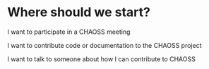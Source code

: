 # Where should we start?

I want to participate in a CHAOSS meeting

I want to contribute code or documentation to the CHAOSS project

I want to talk to someone about how I can contribute to CHAOSS